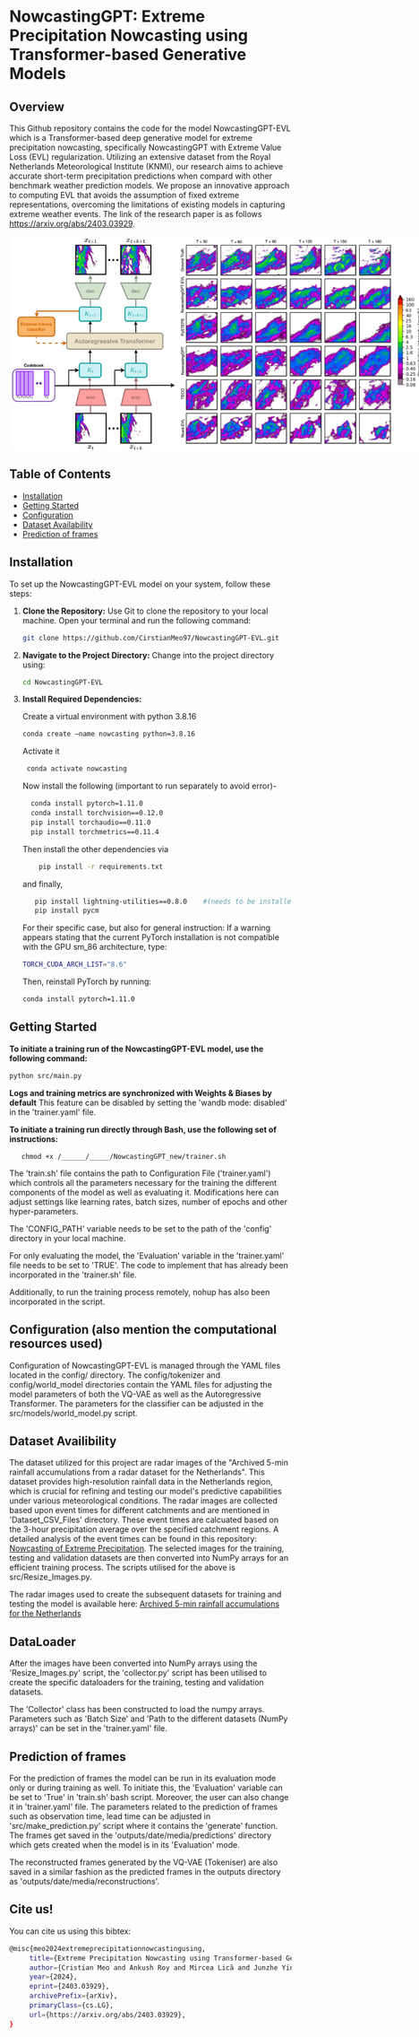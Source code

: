 # NowcastingGPT: Extreme Precipitation Nowcasting using Transformer-based Generative Models

## Overview
This Github repository contains the code for the model NowcastingGPT-EVL which is a Transformer-based deep generative model for extreme precipitation nowcasting, specifically NowcastingGPT with Extreme Value Loss (EVL) regularization. Utilizing an extensive dataset from the Royal Netherlands Meteorological Institute (KNMI), our research aims to achieve accurate short-term precipitation predictions when compard with other benchmark weather prediction models. We propose an innovative approach to computing EVL that avoids the assumption of fixed extreme representations, overcoming the limitations of existing models in capturing extreme weather events. The link of the research paper is as follows https://arxiv.org/abs/2403.03929.

<div style="display: flex; justify-content: space-between;">
  <img src="./asset/model_architecture.png" alt="Image 1" title="Model Architecture" width="300" />
  <img src="./asset/qualitative_results.png" alt="Image 2" title="Quantitative Results" width="450" />	
</div>




## Table of Contents
- [Installation](#installation)
- [Getting Started](#getting-started)
- [Configuration](#configuration)
- [Dataset Availability](#Dataset-Availability)
- [Prediction of frames](#prediction)


## Installation

To set up the NowcastingGPT-EVL model on your system, follow these steps:

1. **Clone the Repository:**
   Use Git to clone the repository to your local machine. Open your terminal and run the following command:
   ```bash
   git clone https://github.com/CirstianMeo97/NowcastingGPT-EVL.git

2. **Navigate to the Project Directory:**
   Change into the project directory using:
   ```bash
   cd NowcastingGPT-EVL

3. **Install Required Dependencies:**

   Create a virtual environment with python 3.8.16
 	``` bash
   conda create —name nowcasting python=3.8.16
   ```
   Activate it 
   ``` bash
	conda activate nowcasting
   ```   
   Now install the following (important to run separately to avoid error)-
	``` bash
      conda install pytorch=1.11.0
      conda install torchvision==0.12.0
      pip install torchaudio==0.11.0
      pip install torchmetrics==0.11.4
   ```
   
   Then install the other dependencies via
   ``` bash 
	   pip install -r requirements.txt
   ```
   and finally,
   ``` bash 
      pip install lightning-utilities==0.8.0    #(needs to be installed separately since it's a legacy version)
      pip install pycm
   ```
   For their specific case, but also for general instruction:
   If a warning appears stating that the current PyTorch installation is not compatible with the GPU sm_86 architecture, type:
   ``` bash
   TORCH_CUDA_ARCH_LIST="8.6"
   ```
   Then, reinstall PyTorch by running:
   ``` bash
   conda install pytorch=1.11.0
   ```
   
## Getting Started

   **To initiate a training run of the NowcastingGPT-EVL model, use the following command:**
   ```bash
   python src/main.py 
   ```
   **Logs and training metrics are synchronized with Weights & Biases by default**
   This feature can be disabled by setting the 'wandb mode: disabled' in the 'trainer.yaml' file.

   **To initiate a training run directly through Bash, use the following set of instructions:**
   ```shell
      chmod +x /______/_____/NowcastingGPT_new/trainer.sh
   ```
   The 'train.sh' file contains the path to Configuration File ('trainer.yaml') which controls all the parameters necessary for the training the different components of the model as well as evaluating it. Modifications here can adjust settings like learning rates, batch sizes, number of epochs and other hyper-parameters.
   
   The 'CONFIG_PATH' variable needs to be set to the path of the 'config' directory in your local machine.

   For only evaluating the model, the 'Evaluation' variable in the 'trainer.yaml' file needs to be set to 'TRUE'. The code to implement that has already been incorporated in the 'trainer.sh' file.

   Additionally, to run the training process remotely, nohup has also been incorporated in the script.

## Configuration (also mention the computational resources used)

Configuration of NowcastingGPT-EVL is managed through the YAML files located in the config/ directory. The config/tokenizer and config/world_model directories contain the YAML files for adjusting the model parameters of both the VQ-VAE as well as the Autoregressive Transformer. The parameters for the classifier can be adjusted in the src/models/world_model.py script.

## Dataset Availibility 

The dataset utilized for this project are radar images of the  "Archived 5-min rainfall accumulations from a radar dataset for the Netherlands". This dataset provides high-resolution rainfall data in the Netherlands region, which is crucial for refining and testing our model's predictive capabilities under various meteorological conditions. The radar images are collected based upon event times for different catchments and are mentioned in 'Dataset_CSV_Files' directory. These event times are calcuated based on the 3-hour precipitation average over the specified catchment regions. A detailed analysis of the event times can be found in this repository: [Nowcasting of Extreme Precipitation](https://github.com/bbbbihr/Nowcasting-of-extreme-precipitation). The selected images for the training, testing and validation datasets are then converted into NumPy arrays for an efficient training process. The scripts utilised for the above is src/Resize_Images.py.

The radar images used to create the subsequent datasets for training and testing the model is available here: [Archived 5-min rainfall accumulations for the Netherlands](https://data.4tu.nl/articles/dataset/Archived_5-min_rainfall_accumulations_from_a_radar_dataset_for_the_Netherlands/12675278)

## DataLoader

After the images have been converted into NumPy arrays using the 'Resize_Images.py' script, the 'collector.py' script has been utilised to create the specific dataloaders for the training, testing and validation datasets. 

The 'Collector' class has been constructed to load the numpy arrays. Parameters such as 'Batch Size' and 'Path to the different datasets (NumPy arrays)' can be set in the 'trainer.yaml' file.


## Prediction of frames 

For the prediction of frames the model can be run in its evaluation mode only or during training as well. To initiate this, the 'Evaluation' variable can be set to 'True' in 'train.sh' bash script. Moreover, the user can also change it in 'trainer.yaml' file. The parameters related to the prediction of frames such as observation time, lead time can be adjusted in 'src/make_prediction.py' script where it contains the 'generate' function. The frames get saved in the 'outputs/date/media/predictions' directory which gets created when the model is in its 'Evaluation' mode.

The reconstructed frames generated by the VQ-VAE (Tokeniser) are also saved in a similar fashion as the predicted frames in the outputs directory as 'outputs/date/media/reconstructions'. 

## Cite us! 

You can cite us using this bibtex:
 ```bash
@misc{meo2024extremeprecipitationnowcastingusing,
      title={Extreme Precipitation Nowcasting using Transformer-based Generative Models}, 
      author={Cristian Meo and Ankush Roy and Mircea Lică and Junzhe Yin and Zeineb Bou Che and Yanbo Wang and Ruben Imhoff and Remko         Uijlenhoet and Justin Dauwels},
      year={2024},
      eprint={2403.03929},
      archivePrefix={arXiv},
      primaryClass={cs.LG},
      url={https://arxiv.org/abs/2403.03929}, 
}
   ```

